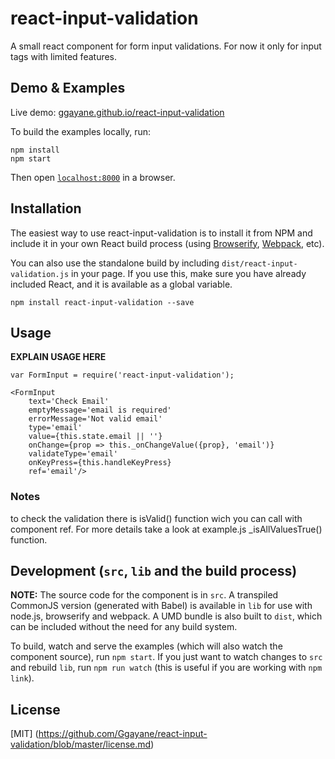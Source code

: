# react-input-validation

A small react component for form input validations. For now it only for input tags with limited features.


## Demo & Examples

Live demo: [ggayane.github.io/react-input-validation](http://ggayane.github.io/react-input-validation/)

To build the examples locally, run:

```
npm install
npm start
```

Then open [`localhost:8000`](http://localhost:8000) in a browser.


## Installation

The easiest way to use react-input-validation is to install it from NPM and include it in your own React build process (using [Browserify](http://browserify.org), [Webpack](http://webpack.github.io/), etc).

You can also use the standalone build by including `dist/react-input-validation.js` in your page. If you use this, make sure you have already included React, and it is available as a global variable.

```
npm install react-input-validation --save
```


## Usage

__EXPLAIN USAGE HERE__

```
var FormInput = require('react-input-validation');

<FormInput
	text='Check Email'
	emptyMessage='email is required'
	errorMessage='Not valid email'
	type='email'
	value={this.state.email || ''}
	onChange={prop => this._onChangeValue({prop}, 'email')}
	validateType='email'
	onKeyPress={this.handleKeyPress}
	ref='email'/>
```

### Notes

to check the validation there is isValid() function wich you can call with component ref. For more details take a look at  example.js _isAllValuesTrue() function.


## Development (`src`, `lib` and the build process)

**NOTE:** The source code for the component is in `src`. A transpiled CommonJS version (generated with Babel) is available in `lib` for use with node.js, browserify and webpack. A UMD bundle is also built to `dist`, which can be included without the need for any build system.

To build, watch and serve the examples (which will also watch the component source), run `npm start`. If you just want to watch changes to `src` and rebuild `lib`, run `npm run watch` (this is useful if you are working with `npm link`).

## License

[MIT] (https://github.com/Ggayane/react-input-validation/blob/master/license.md)
